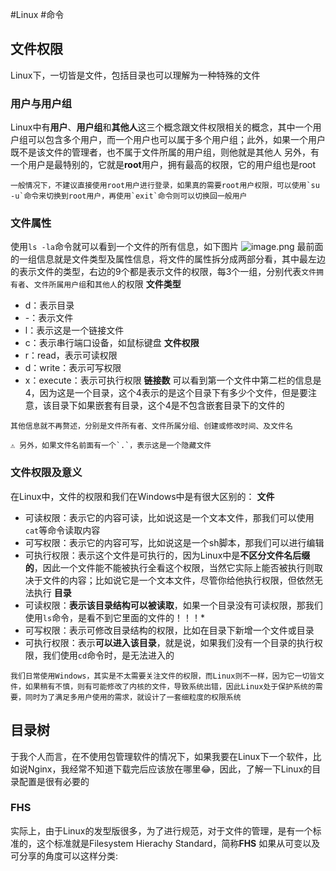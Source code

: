 #Linux #命令
## 文件权限
Linux下，一切皆是文件，包括目录也可以理解为一种特殊的文件
### 用户与用户组
Linux中有**用户**、**用户组**和**其他人**这三个概念跟文件权限相关的概念，其中一个用户组可以包含多个用户，而一个用户也可以属于多个用户组；此外，如果一个用户既不是该文件的管理者，也不属于文件所属的用户组，则他就是其他人
另外，有一个用户是最特别的，它就是**root**用户，拥有最高的权限，它的用户组也是root
```ad-note
一般情况下，不建议直接使用root用户进行登录，如果真的需要root用户权限，可以使用`su -u`命令来切换到root用户，再使用`exit`命令则可以切换回一般用户
```
### 文件属性
使用`ls -la`命令就可以看到一个文件的所有信息，如下图片
![image.png](https://cdn.jsdelivr.net/gh/HoShum/PictureRepo/imgs/202401211232707.png)
最前面的一组信息就是文件类型及属性信息，将文件的属性拆分成两部分看，其中最左边的表示文件的类型，右边的9个都是表示文件的权限，每3个一组，分别代表`文件拥有者`、`文件所属用户组`和`其他人`的权限
**文件类型**
* d：表示目录
* -：表示文件
* l：表示这是一个链接文件
* c：表示串行端口设备，如鼠标键盘
**文件权限**
* r：read，表示可读权限
* d：write：表示可写权限
* x：execute：表示可执行权限
**链接数**
可以看到第一个文件中第二栏的信息是4，因为这是一个目录，这个4表示的是这个目录下有多少个文件，但是要注意，该目录下如果嵌套有目录，这个4是不包含嵌套目录下的文件的
```ad-note
其他信息就不再赘述，分别是文件所有者、文件所属分组、创建或修改时间、及文件名

⚠ 另外，如果文件名前面有一个`.`，表示这是一个隐藏文件
```
### 文件权限及意义
在Linux中，文件的权限和我们在Windows中是有很大区别的：
**文件**
* 可读权限：表示它的内容可读，比如说这是一个文本文件，那我们可以使用`cat`等命令读取内容
* 可写权限：表示它的内容可写，比如说这是一个sh脚本，那我们可以进行编辑
* 可执行权限：表示这个文件是可执行的，因为Linux中是**不区分文件名后缀的**，因此一个文件能不能被执行全看这个权限，当然它实际上能否被执行则取决于文件的内容；比如说它是一个文本文件，尽管你给他执行权限，但依然无法执行
**目录**
* 可读权限：**表示该目录结构可以被读取**，如果一个目录没有可读权限，那我们使用`ls`命令，是看不到它里面的文件的！！！*
* 可写权限：表示可修改目录结构的权限，比如在目录下新增一个文件或目录
* 可执行权限：表示**可以进入该目录**，就是说，如果我们没有一个目录的执行权限，我们使用`cd`命令时，是无法进入的
```ad-tip 
我们日常使用Windows，其实是不太需要关注文件的权限，而Linux则不一样，因为它一切皆文件，如果稍有不慎，则有可能修改了内核的文件，导致系统出错，因此Linux处于保护系统的需要，同时为了满足多用户使用的需求，就设计了一套细粒度的权限系统
```
## 目录树
于我个人而言，在不使用包管理软件的情况下，如果我要在Linux下一个软件，比如说Nginx，我经常不知道下载完后应该放在哪里😂，因此，了解一下Linux的目录配置是很有必要的
### FHS
实际上，由于Linux的发型版很多，为了进行规范，对于文件的管理，是有一个标准的，这个标准就是Filesystem Hierachy Standard，简称**FHS**
如果从可变以及可分享的角度可以这样分类:
